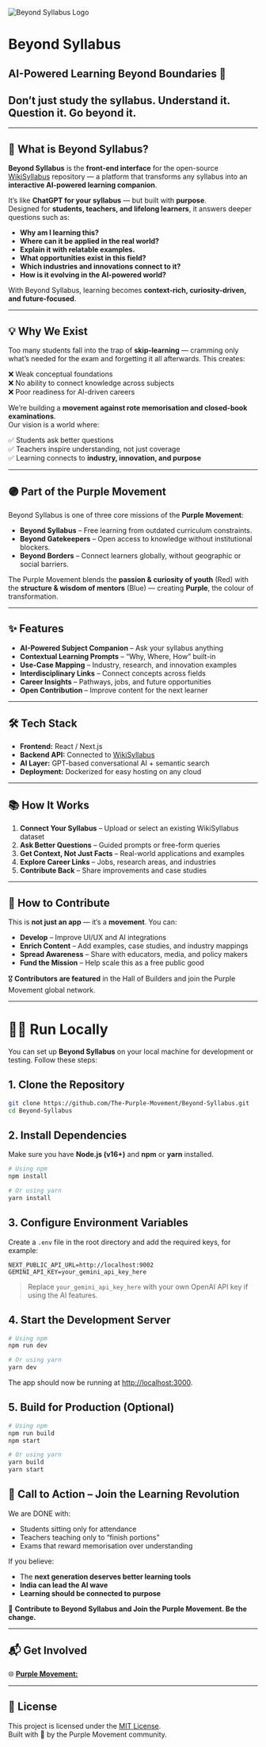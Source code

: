 ![Beyond Syllabus Logo](https://purple-movement.com/assets/logo_pm-Bx55hodj.png)

# Beyond Syllabus 
## AI-Powered Learning Beyond Boundaries 🌟

## Don’t just study the syllabus. Understand it. Question it. Go beyond it.
---
## 🚀 What is Beyond Syllabus?

**Beyond Syllabus** is the **front-end interface** for the open-source [WikiSyllabus](https://github.com/The-Purple-Movement/WikiSyllabus) repository — a platform that transforms any syllabus into an **interactive AI-powered learning companion**.

It’s like **ChatGPT for your syllabus** — but built with **purpose**.  
Designed for **students, teachers, and lifelong learners**, it answers deeper questions such as:

- **Why am I learning this?**
- **Where can it be applied in the real world?**
- **Explain it with relatable examples.**
- **What opportunities exist in this field?**
- **Which industries and innovations connect to it?**
- **How is it evolving in the AI-powered world?**

With Beyond Syllabus, learning becomes **context-rich, curiosity-driven, and future-focused**.

---

## 💡 Why We Exist

Too many students fall into the trap of **skip-learning** — cramming only what’s needed for the exam and forgetting it all afterwards. This creates:

❌ Weak conceptual foundations  
❌ No ability to connect knowledge across subjects  
❌ Poor readiness for AI-driven careers  

We’re building a **movement against rote memorisation and closed-book examinations**.  
Our vision is a world where:

✅ Students ask better questions  
✅ Teachers inspire understanding, not just coverage  
✅ Learning connects to **industry, innovation, and purpose**  

---

## 🟣 Part of the Purple Movement

Beyond Syllabus is one of three core missions of the **Purple Movement**:  
- **Beyond Syllabus** – Free learning from outdated curriculum constraints.  
- **Beyond Gatekeepers** – Open access to knowledge without institutional blockers.  
- **Beyond Borders** – Connect learners globally, without geographic or social barriers.  

The Purple Movement blends the **passion & curiosity of youth** (Red) with the **structure & wisdom of mentors** (Blue) — creating **Purple**, the colour of transformation.

---

## ✨ Features

- **AI-Powered Subject Companion** – Ask your syllabus anything  
- **Contextual Learning Prompts** – “Why, Where, How” built-in  
- **Use-Case Mapping** – Industry, research, and innovation examples  
- **Interdisciplinary Links** – Connect concepts across fields  
- **Career Insights** – Pathways, jobs, and future opportunities  
- **Open Contribution** – Improve content for the next learner  

---

## 🛠 Tech Stack

- **Frontend:** React / Next.js  
- **Backend API:** Connected to [WikiSyllabus](https://github.com/The-Purple-Movement/WikiSyllabus)  
- **AI Layer:** GPT-based conversational AI + semantic search  
- **Deployment:** Dockerized for easy hosting on any cloud  

---

## 📚 How It Works

1. **Connect Your Syllabus** – Upload or select an existing WikiSyllabus dataset  
2. **Ask Better Questions** – Guided prompts or free-form queries  
3. **Get Context, Not Just Facts** – Real-world applications and examples  
4. **Explore Career Links** – Jobs, research areas, and industries  
5. **Contribute Back** – Share improvements and case studies  

---

## 🤝 How to Contribute

This is **not just an app** — it’s a **movement**. You can:  
- **Develop** – Improve UI/UX and AI integrations  
- **Enrich Content** – Add examples, case studies, and industry mappings  
- **Spread Awareness** – Share with educators, media, and policy makers  
- **Fund the Mission** – Help scale this as a free public good  

🎖 **Contributors are featured** in the Hall of Builders and join the Purple Movement global network.

---
# 🏃‍♂️ Run Locally

You can set up **Beyond Syllabus** on your local machine for development or testing. Follow these steps:

## 1. Clone the Repository

```bash
git clone https://github.com/The-Purple-Movement/Beyond-Syllabus.git
cd Beyond-Syllabus
```

## 2. Install Dependencies

Make sure you have **Node.js (v16+)** and **npm** or **yarn** installed.

```bash
# Using npm
npm install

# Or using yarn
yarn install
```

## 3. Configure Environment Variables

Create a `.env` file in the root directory and add the required keys, for example:

```
NEXT_PUBLIC_API_URL=http://localhost:9002
GEMINI_API_KEY=your_gemini_api_key_here
```

> Replace `your_gemini_api_key_here` with your own OpenAI API key if using the AI features.

## 4. Start the Development Server

```bash
# Using npm
npm run dev

# Or using yarn
yarn dev
```

The app should now be running at [http://localhost:3000](http://localhost:9002).

## 5. Build for Production (Optional)

```bash
# Using npm
npm run build
npm start

# Or using yarn
yarn build
yarn start
```

## 📣 Call to Action – Join the Learning Revolution

We are DONE with:
- Students sitting only for attendance  
- Teachers teaching only to “finish portions”  
- Exams that reward memorisation over understanding  

If you believe:
- The **next generation deserves better learning tools**  
- **India can lead the AI wave**  
- **Learning should be connected to purpose**  

💜 **Contribute to Beyond Syllabus and Join the Purple Movement. Be the change.**

---

## 📬 Get Involved

 
🌐  [**Purple Movement:**](https://purple-movement.com/)

---

## 📜 License

This project is licensed under the [MIT License](LICENSE).  
Built with 💜 by the Purple Movement community.
